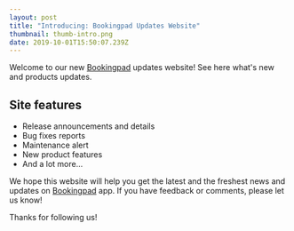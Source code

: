 ```yaml
---
layout: post
title: "Introducing: Bookingpad Updates Website"
thumbnail: thumb-intro.png
date: 2019-10-01T15:50:07.239Z
---
```

Welcome to our new [Bookingpad](https://bookingpad.net) updates website! See here what's new and products updates.

## Site features

* Release announcements and details
* Bug fixes reports
* Maintenance alert
* New product features
* And a lot more...

We hope this website will help you get the latest and the freshest news and updates on [Bookingpad](https://bookingpad.net) app. If you have feedback or comments, please let us know!

Thanks for following us!